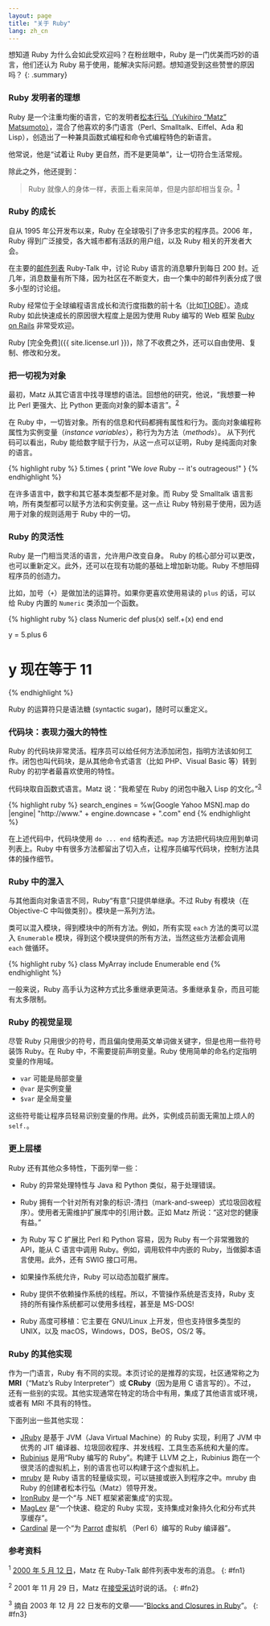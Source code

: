 ```yaml
---
layout: page
title: "关于 Ruby"
lang: zh_cn
---
```


想知道 Ruby 为什么会如此受欢迎吗？在粉丝眼中，Ruby 是一门优美而巧妙的语言，他们还认为 Ruby 易于使用，能解决实际问题。想知道受到这些赞誉的原因吗？
{: .summary}

### Ruby 发明者的理想

Ruby 是一个注重均衡的语言，它的发明者[松本行弘（Yukihiro “Matz” Matsumoto）][matz]，混合了他喜欢的多门语言（Perl、Smalltalk、Eiffel、Ada 和 Lisp），创造出了一种兼具函数式编程和命令式编程特色的新语言。

他常说，他是“试着让 Ruby 更自然，而不是更简单”，让一切符合生活常规。

除此之外，他还提到：

> Ruby 就像人的身体一样，表面上看来简单，但是内部却相当复杂。<sup>[1](#fn1)</sup>

### Ruby 的成长

自从 1995 年公开发布以来，Ruby 在全球吸引了许多忠实的程序员。2006 年，Ruby 得到广泛接受，各大城市都有活跃的用户组，以及 Ruby 相关的开发者大会。

在主要的[邮件列表](/zh_cn/community/mailing-lists/) Ruby-Talk 中，讨论 Ruby 语言的消息攀升到每日 200 封。近几年，消息数量有所下降，因为社区在不断变大，由一个集中的邮件列表分成了很多小型的讨论组。

Ruby 经常位于全球编程语言成长和流行度指数的前十名（比如[TIOBE][tiobe]）。造成 Ruby 如此快速成长的原因很大程度上是因为使用 Ruby 编写的 Web 框架 [Ruby on Rails][ror] 非常受欢迎。

Ruby [完全免费]({{ site.license.url }})，除了不收费之外，还可以自由使用、复制、修改和分发。

### 把一切视为对象

最初，Matz 从其它语言中找寻理想的语法。回想他的研究，他说，“我想要一种比 Perl 更强大、比 Python 更面向对象的脚本语言”。<sup>[2](#fn2)</sup>

在 Ruby 中，一切皆对象。所有的信息和代码都拥有属性和行为。面向对象编程称属性为实例变量（*instance variables*），称行为为方法（*methods*）。 从下列代码可以看出，Ruby 能给数字赋于行为，从这一点可以证明，Ruby 是纯面向对象的语言。

{% highlight ruby %}
5.times { print "We *love* Ruby -- it's outrageous!" }
{% endhighlight %}

在许多语言中，数字和其它基本类型都不是对象。而 Ruby 受 Smalltalk
语言影响，所有类型都可以赋予方法和实例变量。这一点让 Ruby 特别易于使用，因为适用于对象的规则适用于 Ruby 中的一切。

### Ruby 的灵活性

Ruby 是一门相当灵活的语言，允许用户改变自身。 Ruby 的核心部分可以更改，也可以重新定义。此外，还可以在现有功能的基础上增加新功能。Ruby 不想阻碍程序员的创造力。

比如，加号（`+`）是做加法的运算符。如果你更喜欢使用易读的 `plus` 的话，可以给 Ruby 内置的 `Numeric` 类添加一个函数。

{% highlight ruby %}
class Numeric
  def plus(x)
    self.+(x)
  end
end

y = 5.plus 6
# y 现在等于 11
{% endhighlight %}

Ruby 的运算符只是语法糖 (syntactic sugar)，随时可以重定义。

### 代码块：表现力强大的特性

Ruby 的代码块非常灵活。程序员可以给任何方法添加闭包，指明方法该如何工作。闭包也叫代码块，是从其他命令式语言（比如 PHP、Visual Basic 等）转到 Ruby 的初学者最喜欢使用的特性。

代码块取自函数式语言。Matz 说：“我希望在 Ruby 的闭包中融入 Lisp 的文化。”<sup>[3](#fn3)</sup>

{% highlight ruby %}
search_engines =
  %w[Google Yahoo MSN].map do |engine|
    "http://www." + engine.downcase + ".com"
  end
{% endhighlight %}

在上述代码中，代码块使用 `do ... end` 结构表述。`map` 方法把代码块应用到单词列表上。Ruby 中有很多方法都留出了切入点，让程序员编写代码块，控制方法具体的操作细节。

### Ruby 中的混入

与其他面向对象语言不同，Ruby“有意”只提供单继承。不过 Ruby 有模块（在 Objective-C 中叫做类别）。模块是一系列方法。

类可以混入模块，得到模块中的所有方法。例如，所有实现 `each` 方法的类可以混入 `Enumerable` 模块，得到这个模块提供的所有方法，当然这些方法都会调用 `each` 做循环。

{% highlight ruby %}
class MyArray
  include Enumerable
end
{% endhighlight %}

一般来说，Ruby 高手认为这种方式比多重继承更简洁。多重继承复杂，而且可能有太多限制。

### Ruby 的视觉呈现

尽管 Ruby 只用很少的符号，而且偏向使用英文单词做关键字，但是也用一些符号装饰 Ruby。在 Ruby 中，不需要提前声明变量。Ruby 使用简单的命名约定指明变量的作用域。

* `var` 可能是局部变量
* `@var` 是实例变量
* `$var` 是全局变量

这些符号能让程序员轻易识别变量的作用。此外，实例成员前面无需加上烦人的 `self.`。

### 更上层楼

Ruby 还有其他众多特性，下面列举一些：

* Ruby 的异常处理特性与 Java 和 Python 类似，易于处理错误。

* Ruby 拥有一个针对所有对象的标识-清扫（mark-and-sweep）式垃圾回收程序）。使用者无需维护扩展库中的引用计数。正如   Matz 所说：“这对您的健康有益。”

* 为 Ruby 写 C 扩展比 Perl 和 Python 容易，因为 Ruby 有一个非常雅致的 API，能从 C 语言中调用 Ruby。例如，调用软件中内嵌的 Ruby，当做脚本语言使用。此外，还有 SWIG 接口可用。

* 如果操作系统允许，Ruby 可以动态加载扩展库。

* Ruby 提供不依赖操作系统的线程。所以，不管操作系统是否支持，Ruby 支持的所有操作系统都可以使用多线程，甚至是 MS-DOS!

* Ruby 高度可移植：它主要在 GNU/Linux 上开发，但也支持很多类型的 UNIX，以及 macOS，Windows，DOS，BeOS，OS/2 等。

### Ruby 的其他实现

作为一门语言，Ruby 有不同的实现。本页讨论的是推荐的实现，社区通常称之为 **MRI**（“Matz’s Ruby Interpreter”）或 **CRuby**（因为是用 C 语言写的）。不过，还有一些别的实现。其他实现通常在特定的场合中有用，集成了其他语言或环境，或者有 MRI 不具有的特性。

下面列出一些其他实现：

* [JRuby][jruby] 是基于 JVM（Java Virtual Machine）的 Ruby 实现，利用了 JVM 中优秀的 JIT 编译器、垃圾回收程序、并发线程、工具生态系统和大量的库。
* [Rubinius][rubinius] 是用“Ruby 编写的 Ruby”。构建于 LLVM 之上，Rubinius 跑在一个很灵活的虚拟机上，别的语言也可以构建于这个虚拟机上。
* [mruby][mruby] 是 Ruby 语言的轻量级实现，可以链接或嵌入到程序之中。mruby 由 Ruby 的创建者松本行弘（Matz）领导开发。
* [IronRuby][ironruby] 是一个“与 .NET 框架紧密集成”的实现。
* [MagLev][maglev] 是“一个快速、稳定的 Ruby 实现，支持集成对象持久化和分布式共享缓存”。
* [Cardinal][cardinal] 是一个“为 [Parrot][parrot] 虚拟机 （Perl 6）编写的 Ruby 编译器”。

### 参考资料

<sup>1</sup> [2000 年 5 月 12 日][blade]，Matz 在 Ruby-Talk 邮件列表中发布的消息。
{: #fn1}

<sup>2</sup> 2001 年 11 月 29 日，Matz 在[接受采访][linuxdevcenter]时说的话。
{: #fn2}

<sup>3</sup> 摘自 2003 年 12 月 22 日发布的文章——“[Blocks and Closures in Ruby][artima]”。
{: #fn3}



[matz]: http://www.rubyist.net/~matz/
[blade]: http://blade.nagaokaut.ac.jp/cgi-bin/scat.rb/ruby/ruby-talk/2773
[ror]: http://rubyonrails.org/
[linuxdevcenter]: http://www.linuxdevcenter.com/pub/a/linux/2001/11/29/ruby.html
[artima]: http://www.artima.com/intv/closures2.html
[tiobe]: http://www.tiobe.com/index.php/content/paperinfo/tpci/index.html
[jruby]: http://jruby.org
[rubinius]: http://rubini.us
[mruby]: http://www.mruby.org/
[ironruby]: http://www.ironruby.net
[maglev]: http://maglev.github.io
[cardinal]: https://github.com/parrot/cardinal
[parrot]: http://parrot.org
